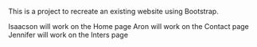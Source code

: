 This is a project to recreate an existing website using Bootstrap.

Isaacson will work on the Home page
Aron will work on the Contact page
Jennifer will work on the Inters page
